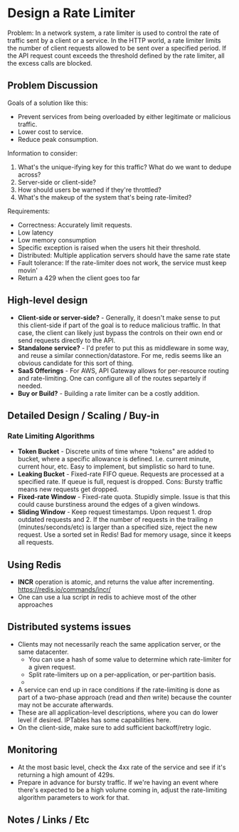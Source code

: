 # Design a Rate Limiter

Problem: In a network system, a rate limiter is used to control the rate of traffic sent by a client or a
service. In the HTTP world, a rate limiter limits the number of client requests allowed to be
sent over a specified period. If the API request count exceeds the threshold defined by the
rate limiter, all the excess calls are blocked. 

## Problem Discussion

Goals of a solution like this:

- Prevent services from being overloaded by either legitimate or malicious traffic.
- Lower cost to service.
- Reduce peak consumption.

Information to consider:

1. What's the unique-ifying key for this traffic? What do we want to dedupe across?
2. Server-side or client-side?
3. How should users be warned if they're throttled?
4. What's the makeup of the system that's being rate-limited?

Requirements:

- Correctness: Accurately limit requests.
- Low latency
- Low memory consumption
- Specific exception is raised when the users hit their threshold.
- Distributed: Multiple application servers should have the same rate state
- Fault tolerance: If the rate-limiter does not work, the service must keep movin'
- Return a 429 when the client goes too far

## High-level design

* **Client-side or server-side?** - Generally, it doesn't make sense to put this client-side if part of the goal is to reduce malicious traffic. In that case, the client can likely just bypass the controls on their own end or send requests directly to the API.
* **Standalone service?** - I'd prefer to put this as middleware in some way, and reuse a similar connection/datastore. For me, redis seems like an obvious candidate for this sort of thing.
* **SaaS Offerings** - For AWS, API Gateway allows for per-resource routing and rate-limiting. One can configure all of the routes separtely if needed.
* **Buy or Build?** - Building a rate limiter can be a costly addition.

## Detailed Design / Scaling / Buy-in

### Rate Limiting Algorithms

- **Token Bucket** - Discrete units of time where "tokens" are added to bucket, where a specific allowance is defined. I.e. current minute, current hour, etc. Easy to implement, but simplistic so hard to tune.
- **Leaking Bucket** - Fixed-rate FIFO queue. Requests are processed at a specified rate. If queue is full, request is dropped. Cons: Bursty traffic means new requests get dropped.
- **Fixed-rate Window** - Fixed-rate quota. Stupidly simple. Issue is that this could cause burstiness around the edges of a given windows.
- **Sliding Window** - Keep request timestamps. Upon request 1. drop outdated requests and 2. If the number of requests in the trailing _n_ (minutes/seconds/etc) is larger than a specified size, reject the new request. Use a sorted set in Redis! Bad for memory usage, since it keeps all requests.

## Using Redis

- **INCR** operation is atomic, and returns the value after incrementing. https://redis.io/commands/incr/
- One can use a lua script _in_ redis to achieve most of the other approaches

## Distributed systems issues

- Clients may not necessarily reach the same application server, or the same datacenter.
    - You can use a hash of some value to determine which rate-limiter for a given request.
    - Split rate-limiters up on a per-application, or per-partition basis.
    - 
- A service can end up in race conditions if the rate-limiting is done as part of a two-phase approach (read and _then_ write) because the counter may not be accurate afterwards.
- These are all application-level descriptions, where you can do lower level if desired. IPTables has some capabilities here.
- On the client-side, make sure to add sufficient backoff/retry logic.

## Monitoring

- At the most basic level, check the 4xx rate of the service and see if it's returning a high amount of 429s.
- Prepare in advance for bursty traffic. If we're having an event where there's expected to be a high volume coming in, adjust the rate-limiting algorithm parameters to work for that.

## Notes / Links / Etc
